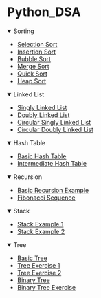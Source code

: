 # Python_DSA

<details open>
<summary>Sorting</summary>

- [Selection Sort](https://github.com/Pravesh22/Python-_DSA/blob/master/sorting/selection_sort.py)
- [Insertion Sort](https://github.com/Pravesh22/Python-_DSA/blob/master/sorting/insertion_sort.py)
- [Bubble Sort](https://github.com/Pravesh22/Python-_DSA/blob/master/sorting/bubble_sort.py)
- [Merge Sort](https://github.com/Pravesh22/Python-_DSA/blob/master/sorting/merge_sort.py)
- [Quick Sort](https://github.com/Pravesh22/Python-_DSA/blob/master/sorting/quick_sort.py)
- [Heap Sort](https://github.com/Pravesh22/Python-_DSA/blob/master/sorting/heap_sort.py)

</details>

<details open>
<summary>Linked List</summary>

- [Singly Linked List](https://github.com/Pravesh22/Python-_DSA/blob/master/linked_list/singly_linked_list.py)
- [Doubly Linked List](https://github.com/Pravesh22/Python-_DSA/blob/master/linked_list/doubly_linked_list.py)
- [Circular Singly Linked List](https://github.com/Pravesh22/Python-_DSA/blob/master/linked_list/circular_singly_linked_list.py)
- [Circular Doubly Linked List](https://github.com/Pravesh22/Python-_DSA/blob/master/linked_list/circular_doubly_linked_list.py)

</details>

<details open>
<summary>Hash Table</summary>

- [Basic Hash Table](https://github.com/Pravesh22/Python-_DSA/blob/master/hash_map/basic_hash_table.py)
- [Intermediate Hash Table](https://github.com/Pravesh22/Python-_DSA/blob/master/hash_map/intermediate_hash_table.py)

</details>

<details open>
<summary>Recursion</summary>

- [Basic Recursion Example](https://github.com/Pravesh22/Python-_DSA/blob/master/recursion/basic_sum_in_recursion.py)
- [Fibonacci Sequence](https://github.com/Pravesh22/Python-_DSA/blob/master/recursion/fibonacci_sequence.py)

</details>

<details open>
<summary>Stack</summary>

- [Stack Example 1](https://github.com/Pravesh22/Python-_DSA/blob/master/stack/stack_exercise.py)
- [Stack Example 2](https://github.com/Pravesh22/Python-_DSA/blob/master/stack/stack_exercise_2.py)

</details>

<details open>
<summary>Tree</summary>

- [Basic Tree](https://github.com/Pravesh22/Python-_DSA/blob/master/tree/basic_tree.py)
- [Tree Exercise 1](https://github.com/Pravesh22/Python-_DSA/blob/master/tree/tree_exercise_1.py)
- [Tree Exercise 2](https://github.com/Pravesh22/Python-_DSA/blob/master/tree/tree_exercise_2.py)
- [Binary Tree](https://github.com/Pravesh22/Python-_DSA/blob/master/tree/binary_tree.py)
- [Binary Tree Exercise](https://github.com/Pravesh22/Python-_DSA/blob/master/tree/binary_tree_exercise.py)

</details>


